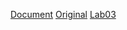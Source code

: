 [Document](https://docs.google.com/document/d/11cMDxaTUBnHHb5_0hYhinNxpP90iJUwMGEPjjU-m7QM/edit#)
[Original](https://nymph332088.github.io/CIS4340/assignments.html)
[Lab03](https://nymph332088.github.io/CIS4340/labassignments/Lab3/Lab3.pdf)